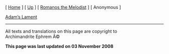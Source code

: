 \[ [Home](index.md) \] \[ [Up](kontakia.md) \]
\[ [Romanos the Melodist](romanos.md) \] \[ Anonymous \]

[Adam’s Lament](adam%27s_lament.md)

------------------------------------------------------------------------

All texts and translations on this page are copyright to\
Archimandrite Ephrem Â©

**This page was last updated on 03 November 2008**
